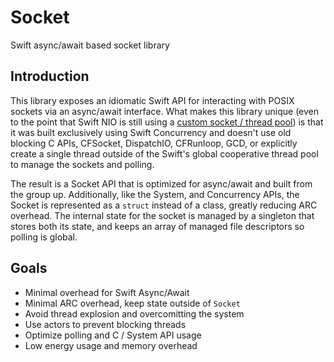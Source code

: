 # Socket
Swift async/await based socket library

## Introduction

This library exposes an idiomatic Swift API for interacting with POSIX sockets via an async/await interface. What makes this library unique (even to the point that Swift NIO is still using a [custom socket / thread pool](https://forums.swift.org/t/swift-5-5-supports-concurrency-is-there-any-change-in-swift-nio/50940/2)) is that it was built exclusively using Swift Concurrency and doesn't use old blocking C APIs, CFSocket, DispatchIO, CFRunloop, GCD, or explicitly create a single thread outside of the Swift's global cooperative thread pool to manage the sockets and polling. 

The result is a Socket API that is optimized for async/await and built from the group up. Additionally, like the System, and Concurrency APIs, the Socket is represented as a `struct` instead of a class, greatly reducing ARC overhead. The internal state for the socket is managed by a singleton that stores both its state, and keeps an array of managed file descriptors so polling is global. 

## Goals

- Minimal overhead for Swift Async/Await
- Minimal ARC overhead, keep state outside of `Socket`
- Avoid thread explosion and overcomitting the system
- Use actors to prevent blocking threads
- Optimize polling and C / System API usage
- Low energy usage and memory overhead
